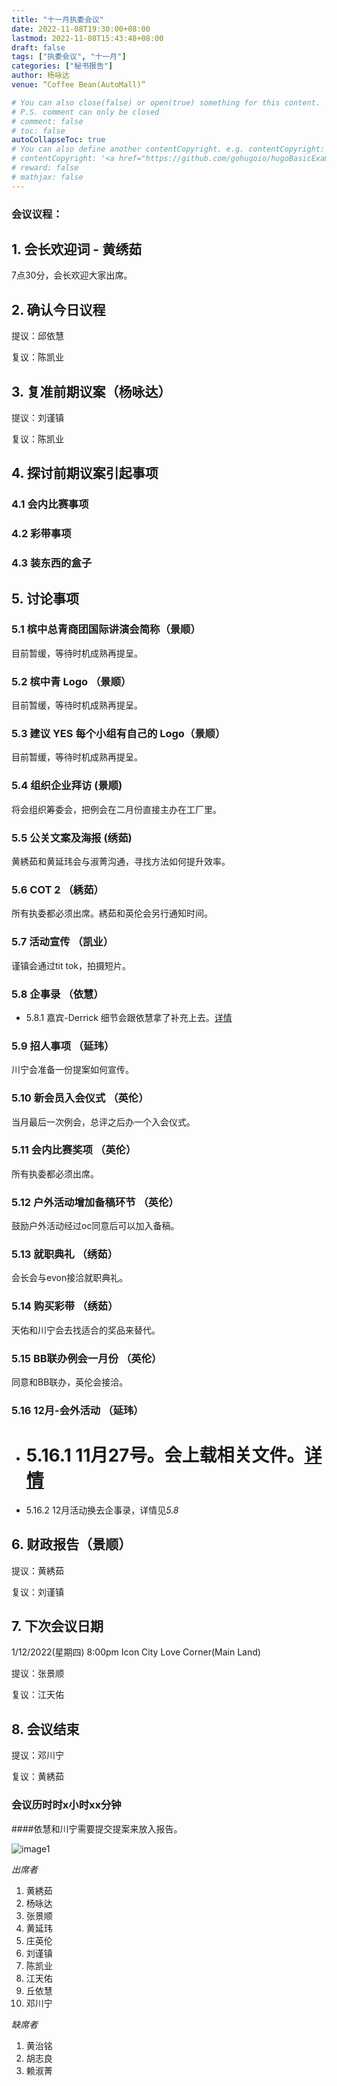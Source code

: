 ```yaml
---
title: "十一月执委会议"
date: 2022-11-08T19:30:00+08:00
lastmod: 2022-11-08T15:43:48+08:00
draft: false
tags: ["执委会议", "十一月"]
categories: ["秘书报告"]
author: 杨咏达
venue: “Coffee Bean(AutoMall)”

# You can also close(false) or open(true) something for this content.
# P.S. comment can only be closed
# comment: false
# toc: false
autoCollapseToc: true
# You can also define another contentCopyright. e.g. contentCopyright: "This is another copyright."
# contentCopyright: '<a href="https://github.com/gohugoio/hugoBasicExample" rel="noopener" target="_blank">See origin</a>'
# reward: false
# mathjax: false
---
```


### 会议议程：
## 1. 会长欢迎词 - 黄绣茹
7点30分，会长欢迎大家出席。

## 2. 确认今日议程
提议：邱依慧

复议：陈凯业
 
      
## 3. 复准前期议案（杨咏达）
提议：刘谨镇

复议：陈凯业

## 4. 探讨前期议案引起事项
  ### 4.1 会内比赛事项
  ### 4.2 彩带事项
  ### 4.3 装东西的盒子





## 5. 讨论事项
### 5.1 槟中总青商团国际讲演会简称（景顺）
  目前暂缓，等待时机成熟再提呈。

### 5.2 槟中青 Logo （景顺）
  目前暂缓，等待时机成熟再提呈。
  
### 5.3 建议 YES 每个小组有自己的 Logo（景顺）
  目前暂缓，等待时机成熟再提呈。
  
### 5.4 组织企业拜访 (景顺)
  将会组织筹委会，把例会在二月份直接主办在工厂里。

### 5.5 公关文案及海报 (绣茹)
  黄綉茹和黄延玮会与淑菁沟通，寻找方法如何提升效率。

### 5.6 COT 2 （綉茹）
  所有执委都必须出席。綉茹和英伦会另行通知时间。

### 5.7 活动宣传 （凯业）
  谨镇会通过tit tok，拍摄短片。

### 5.8 企事录 （依慧）
  - 5.8.1 嘉宾-Derrick 细节会跟依慧拿了补充上去。[详情](/tmc/file/2022/8/1.pdf)

### 5.9 招人事项 （延玮）
  川宁会准备一份提案如何宣传。

### 5.10 新会员入会仪式 （英伦）
  当月最后一次例会，总评之后办一个入会仪式。

### 5.11 会内比赛奖项 （英伦）
  所有执委都必须出席。

### 5.12 户外活动增加备稿环节 （英伦）
  鼓励户外活动经过oc同意后可以加入备稿。

### 5.13 就职典礼 （绣茹）
  会长会与evon接洽就职典礼。

### 5.14 购买彩带 （绣茹）
  天佑和川宁会去找适合的奖品来替代。

### 5.15 BB联办例会一月份 （英伦）
  同意和BB联办，英伦会接洽。

### 5.16 12月-会外活动 （延玮）
  - # 5.16.1 11月27号。会上载相关文件。[详情](/tmc/file/2022/8/1.pdf)
  - 5.16.2 12月活动换去企事录，详情见*5.8*


  

## 6. 财政报告（景顺）


  提议：黄綉茹

  复议：刘谨镇

## 7. 下次会议日期
  1/12/2022(星期四) 8:00pm Icon City Love Corner(Main Land)

提议：张景顺

复议：江天佑

## 8. 会议结束
提议：邓川宁

复议：黄綉茹


### 会议历时时x小时xx分钟
####依慧和川宁需要提交提案来放入报告。

![image1](/tmc/file/2022/9/1.png "image1")

*出席者*
1. 黄綉茹
2. 杨咏达
3. 张景顺
4. 黄延玮
5. 庄英伦
6. 刘谨镇
7. 陈凯业
8. 江天佑
9. 丘依慧
10. 邓川宁

*缺席者*
1. 黄治铭
2. 胡志良
3. 赖淑菁
